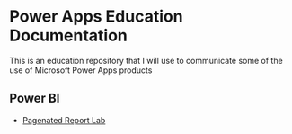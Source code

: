 # Power Apps Education Documentation
This is an education repository that I will use to communicate some of the use of Microsoft Power Apps products

## Power BI

- [Pagenated Report Lab](https://github.com/wralex/PowerAppsEd/blob/main/PowerBI/Paginated_Lab.md)
